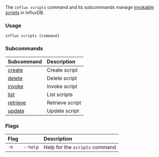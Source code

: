 
The `influx scripts` command and its subcommands manage [invokable scripts](/influxdb/cloud/api-guide/api-invokable-scripts/) in InfluxDB.

### Usage
```
influx scripts [command]
```

### Subcommands
| Subcommand                                                       | Description     |
|:----------                                                       |:-----------     |
| [create](/influxdb/version/reference/cli/influx/scripts/create)     | Create script   |
| [delete](/influxdb/version/reference/cli/influx/scripts/delete)     | Delete script   |
| [invoke](/influxdb/version/reference/cli/influx/scripts/invoke)     | Invoke script   |
| [list](/influxdb/version/reference/cli/influx/scripts/list)         | List scripts    |
| [retrieve](/influxdb/version/reference/cli/influx/scripts/retrieve) | Retrieve script |
| [update](/influxdb/version/reference/cli/influx/scripts/update)     | Update script   |

### Flags
| Flag |          | Description                    |
|:---- |:---      |:-----------                    |
| `-h` | `--help` | Help for the `scripts` command |
